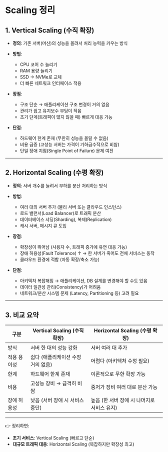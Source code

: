 # Scaling 정리

## 1. Vertical Scaling (수직 확장)
- **정의**: 기존 서버(머신)의 성능을 올려서 처리 능력을 키우는 방식  
- **방법**:
  - CPU 코어 수 늘리기  
  - RAM 용량 늘리기  
  - SSD → NVMe로 교체  
  - 더 빠른 네트워크 인터페이스 적용  

- **장점**:
  - 구조 단순 → 애플리케이션 구조 변경이 거의 없음  
  - 관리가 쉽고 유지보수 부담이 적음  
  - 초기 단계(트래픽이 많지 않을 때) 빠르게 대응 가능  

- **단점**:
  - 하드웨어 한계 존재 (무한히 성능을 올릴 수 없음)  
  - 비용 급증 (고성능 서버는 가격이 기하급수적으로 비쌈)  
  - 단일 장애 지점(Single Point of Failure) 문제 여전  

---

## 2. Horizontal Scaling (수평 확장)
- **정의**: 서버 개수를 늘려서 부하를 분산 처리하는 방식  
- **방법**:
  - 여러 대의 서버 추가 (물리 서버 또는 클라우드 인스턴스)  
  - 로드 밸런서(Load Balancer)로 트래픽 분산  
  - 데이터베이스 샤딩(Sharding), 복제(Replication)  
  - 캐시 서버, 메시지 큐 도입  

- **장점**:
  - 확장성이 뛰어남 (사용자 수, 트래픽 증가에 유연 대응 가능)  
  - 장애 허용성(Fault Tolerance) ↑ → 한 서버가 죽어도 전체 서비스는 동작  
  - 클라우드 환경에 적합 (자동 확장/축소 가능)  

- **단점**:
  - 아키텍처 복잡해짐 → 애플리케이션, DB 설계를 변경해야 할 수도 있음  
  - 데이터 일관성 관리(Consistency)가 어려움  
  - 네트워크/분산 시스템 문제 (Latency, Partitioning 등) 고려 필요  

---

## 3. 비교 요약

| 구분 | Vertical Scaling (수직 확장) | Horizontal Scaling (수평 확장) |
|------|-------------------------------|--------------------------------|
| 방식 | 서버 한 대의 성능 강화 | 서버 여러 대 추가 |
| 적용 용이성 | 쉽다 (애플리케이션 수정 거의 없음) | 어렵다 (아키텍처 수정 필요) |
| 한계 | 하드웨어 한계 존재 | 이론적으로 무한 확장 가능 |
| 비용 | 고성능 장비 → 급격히 비쌈 | 중저가 장비 여러 대로 분산 가능 |
| 장애 허용성 | 낮음 (서버 장애 시 서비스 중단) | 높음 (한 서버 장애 시 나머지로 서비스 유지) |

---

👉 정리하면:  
- **초기 서비스**: Vertical Scaling (빠르고 단순)  
- **대규모 트래픽 대응**: Horizontal Scaling (복잡하지만 확장성 최고)  
